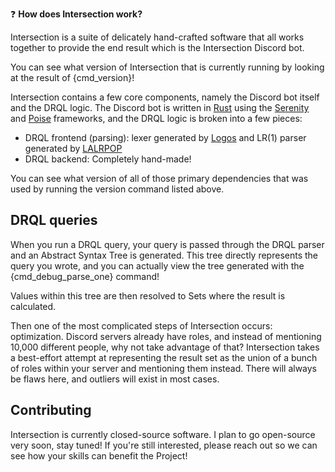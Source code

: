:question: **How does Intersection work?**

Intersection is a suite of delicately hand-crafted software that all works together to provide the end result which is the Intersection Discord bot.

You can see what version of Intersection that is currently running by looking at the result of {cmd_version}!

Intersection contains a few core components, namely the Discord bot itself and the DRQL logic. The Discord bot is written in [Rust](https://www.rust-lang.org/) using the [Serenity](https://crates.io/crates/serenity) and [Poise](https://crates.io/crates/poise) frameworks, and the DRQL logic is broken into a few pieces:

-   DRQL frontend (parsing): lexer generated by [Logos](https://crates.io/crates/logos) and LR(1) parser generated by [LALRPOP](https://crates.io/crates/lalrpop)
-   DRQL backend: Completely hand-made!

You can see what version of all of those primary dependencies that was used by running the version command listed above.

## DRQL queries

When you run a DRQL query, your query is passed through the DRQL parser and an Abstract Syntax Tree is generated. This tree directly represents the query you wrote, and you can actually view the tree generated with the {cmd_debug_parse_one} command!

Values within this tree are then resolved to Sets where the result is calculated.

Then one of the most complicated steps of Intersection occurs: optimization. Discord servers already have roles, and instead of mentioning 10,000 different people, why not take advantage of that? Intersection takes a best-effort attempt at representing the result set as the union of a bunch of roles within your server and mentioning them instead. There will always be flaws here, and outliers will exist in most cases.

## Contributing

Intersection is currently closed-source software. I plan to go open-source very soon, stay tuned! If you're still interested, please reach out so we can see how your skills can benefit the Project!
